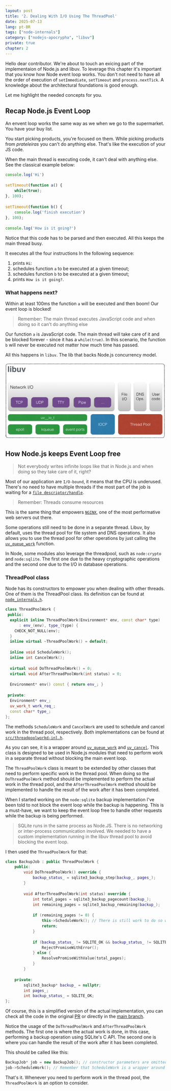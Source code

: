 ```yaml
---
layout: post
title: '2. Dealing With I/O Using The ThreadPool'
date: 2025-07-13
lang: pt-BR
tags: ["node-internals"]
category: ["nodejs-apocrypha", "libuv"]
private: true
chapter: 2
---
```


Hello dear contributor. We're about to touch an exicing part of the implementaion of Node.js and libuv. To leverage this
chapter it's important that you know how Node event loop works. You don't not need to have all the order of execution of
`setImmediate`, `setTimeout` and `process.nextTick`. A knowledge about the architectural foundations is good enough.

Let me highlight the needed concepts for you.

## Recap Node.js Event Loop

An envent loop works the same way as we when we go to the supermarket. You have your buy list.

You start picking products, you're focused on them. While picking products from _prateleiras_ you can't do anything else.
That's like the execution of your JS code.

When the main thread is executing code, it can't deal with anything else. See the classical example below:

```js
console.log('Hi')

setTimeout(function a() {
    while(true);
}, 100);

setTimeout(function b() {
    console.log('finish execution')
}, 100);

console.log('How is it going?')
```

Notice that this code has to be parsed and then executed. All this keeps the main thread busy.

It executes all the four instructions In the following sequence:

1. prints `Hi`:
2. schedules function `a` to be executed at a given timeout;
2. schedules function `b` to be executed at a given timeout;
3. prints `How is it going?`.

### What happens next?

Within at least 100ms the function `a` will be executed and then boom! Our event loop is blocked!

> Remember: The main thread executes JavaScript code and when doing so it can't do anything else

Our function `a` is JavaScript code. The main thread will take care of it and be blocked forever - since it has
a `while(true)`. In this scenario, the function `b` will never be executed not matter how much time has passed.

All this happens in `libuv`. The lib that backs Node.js concurrency model.

![libuv architecture diagram showing the execution model](/assets/images/nodejs-apocrypha/libuv_architecture.webp)

## How Node.js keeps Event Loop free

> Not everybody writes infinite loops like that in Node.js and when doing so they take care of it, right?

Most of our application are `I/O-bound`, it means that the CPU is underused. There's no need to have multiple threads if the
most part of the job is waiting for a [`file descriptor/handle`](https://en.wikipedia.org/wiki/File_descriptor).

> Remember: Threads consume resources

This is the same thing that empowers [`NGINX`](https://aosabook.org/en/v2/nginx.html), one of the most performative web servers out there.

Some operations still need to be done in a separate thread. Libuv, by default, uses the thread pool for file system and DNS operations. It also allows you to use the thread pool for other operations by just calling the [`uv_queue_work`][] function.

In Node, some modules also leverage the threadpool, such as `node:crypto` and `node:sqlite`. The first one due to the
heavy cryptographic operations and the second one due to the I/O in database operations.

### ThreadPool class

Node has its constructors to empower you when dealing with other threads. One of them is the ThreadPool class. Its
definition can be found at [`node_internals.h`][].

```cpp
class ThreadPoolWork {
 public:
  explicit inline ThreadPoolWork(Environment* env, const char* type)
      : env_(env), type_(type) {
    CHECK_NOT_NULL(env);
  }
  inline virtual ~ThreadPoolWork() = default;

  inline void ScheduleWork();
  inline int CancelWork();

  virtual void DoThreadPoolWork() = 0;
  virtual void AfterThreadPoolWork(int status) = 0;

  Environment* env() const { return env_; }

 private:
  Environment* env_;
  uv_work_t work_req_;
  const char* type_;
};
```

The methods `ScheduleWork` and `CancelWork` are used to schedule and cancel work in the thread pool, respectively. Both implementations can be found at [`src/threadpoolworkd-inl.h`](https://github.com/nodejs/node/blob/main/src/threadpoolwork-inl.h#L33).

As you can see, it is a wrapper around [`uv_queue_work`][] and [`uv_cancel`][]. This class is designed to be used in Node.js modules that need to perform work in a separate thread without blocking the main event loop.

The `ThreadPoolWork` class is meant to be extended by other classes that need to perform specific work in the thread pool. When doing so the `DoThreadPoolWork` method should be implemented to perform the actual work in the thread pool, and the `AfterThreadPoolWork` method should be implemented to handle the result of the work after it has been completed.

When I started working on the `node:sqlite` backup implementation I've been told to not block the event loop while the backup is happening. This is a must-have, we want to keep the event loop free to handle other requests while the backup is being performed.

> SQLite runs in the same process as Node.JS. There is no networking or inter-process communication involved. We needed to have a custom implementation running in the libuv thread pool to avoid blocking the event loop.

I then used the `ThreadPoolWork` for that:

```cpp
class BackupJob : public ThreadPoolWork {
    public:
        void DoThreadPoolWork() override {
            backup_status_ = sqlite3_backup_step(backup_, pages_);
        }

        void AfterThreadPoolWork(int status) override {
            int total_pages = sqlite3_backup_pagecount(backup_);
            int remaining_pages = sqlite3_backup_remaining(backup_);

            if (remaining_pages != 0) {
                this->ScheduleWork(); // There is still work to do so we call the ScheduleWork method again
                return;
            }

            if (backup_status_ != SQLITE_OK && backup_status_ != SQLITE_DONE) {
                RejectPromiseWithError();
            } else {
                ResolvePromiseWithValue(total_pages);
            }
        }

    private:
        sqlite3_backup* backup_ = nullptr;
        int pages_;
        int backup_status_ = SQLITE_OK;
};
```

Of course, this is a simplified version of the actual implementation, you can check all the code in the original [PR](https://github.com/nodejs/node/pull/56253) or directly in the [main branch](https://github.com/nodejs/node/blob/main/src/node_sqlite.cc).

Notice the usage of the `DoThreadPoolWork` and `AfterThreadPoolWork` methods. The first one is where the actual work is
done, in this case, performing a backup operation using SQLite's C API. The second one is where you can handle the
result of the work after it has been completed.

This should be called like this:

```cpp
BackupJob* job = new BackupJob(); // constructor parameters are omitted for simplicity
job->ScheduleWork(); // Remember that ScheduleWork is a wrapper around uv_queue_work, as mentioned before
```

That's it. Whenever you need to perform work in the thread pool, the `ThreadPoolWork` is an option to consider.

[`node_internals.h`]: https://github.com/nodejs/node/blob/main/src/node_internals.h#L289
[`uv_queue_work`]: https://docs.libuv.org/en/v1.x/threadpool.html#c.uv_queue_work
[`uv_cancel`]: https://docs.libuv.org/en/v1.x/request.html#c.uv_cancel
